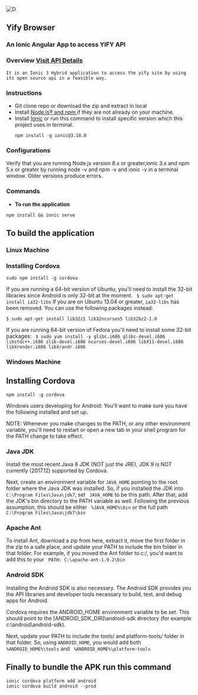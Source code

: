 ![D](https://media.giphy.com/media/9RXVhtP9KBwl9sceL5/200w_d.gif)
## Yify Browser

### An Ionic Angular App to access YIFY API

### Overview [Visit API Details](https://yts.am/api)

	It is an Ionic 3 Hybrid application to access the yify site by using its open source api in a feasible way.  

### Instructions

* Git clone repo or download the zip and extract in local
* Install [ Node.js® and npm ](https://nodejs.org/en/download/) if they are not already on your machine.
* Install [Ionic](https://ionicframework.com/docs/intro/installation/) or run this command to install specific version which this project uses in terminal.
	```shell
	npm install -g ionic@3.18.0
	```

### Configurations

Verify that you are running Node.js version 8.x or greater,ionic 3.x and npm 5.x or greater by running node -v and npm -v and ionic -v in a terminal window. Older versions produce errors.

### Commands
* **To run the application**
```shell
npm install && ionic serve
```


## To build the application

### Linux Machine
### Installing Cordova 
```shell
sudo npm install -g cordova 
``` 
If you are running a 64-bit version of Ubuntu, you'll need to install the 32-bit libraries since Android is only 32-bit at the moment. 
```  $ sudo apt-get install ia32-libs ``` If you are on Ubuntu 13.04 or greater, `ia32-libs` has been removed. 
You can use the following packages instead: 
```
$ sudo apt-get install lib32z1 lib32ncurses5 lib32bz2-1.0
```
If you are running 64-bit version of Fedora you'll need to install some 32-bit packages: 
``` $ sudo yum install -y glibc.i686 glibc-devel.i686 libstdc++.i686 zlib-devel.i686 ncurses-devel.i686 libX11-devel.i686 libXrender.i686 libXrandr.i686```

### Windows Machine
## Installing Cordova 
```shell
npm install -g cordova 
``` 
Windows users developing for Android: You'll want to make sure you have the following installed and set up.

NOTE: Whenever you make changes to the PATH, or any other environment variable, you'll need to restart or open a new tab in your shell program for the PATH change to take effect.

### Java JDK

Install the most recent Java 8 JDK (NOT just the JRE), JDK 9 is NOT currently (2017.12) supported by Cordova.

Next, create an environment variable for ``` JAVA_HOME ``` pointing to the root folder where the Java JDK was installed. So, if you installed the JDK into ``` C:\Program Files\Java\jdk7 ```, set ``` JAVA_HOME``` to be this path. After that, add the JDK's bin directory to the PATH variable as well. Following the previous assumption, this should be either ``` %JAVA_HOME%\bin``` or the full path ``` C:\Program Files\Java\jdk7\bin ```

### Apache Ant

To install Ant, download a zip from here, extract it, move the first folder in the zip to a safe place, and update your PATH to include the bin folder in that folder. For example, if you moved the Ant folder to c:/, you'd want to add this to your ``` PATH: C:\apache-ant-1.9.2\bin```

### Android SDK

Installing the Android SDK is also necessary. The Android SDK provides you the API libraries and developer tools necessary to build, test, and debug apps for Android.

Cordova requires the ANDROID_HOME environment variable to be set. This should point to the [ANDROID_SDK_DIR]\android-sdk directory (for example c:\android\android-sdk).

Next, update your PATH to include the tools/ and platform-tools/ folder in that folder. So, using ``` ANDROID_HOME ```, you would add both ``` %ANDROID_HOME%\tools``` and ``` %ANDROID_HOME%\platform-tools```

## Finally to bundle the APK run this command

```shell
ionic cordova platform add android
ionic cordova build android --prod
```

